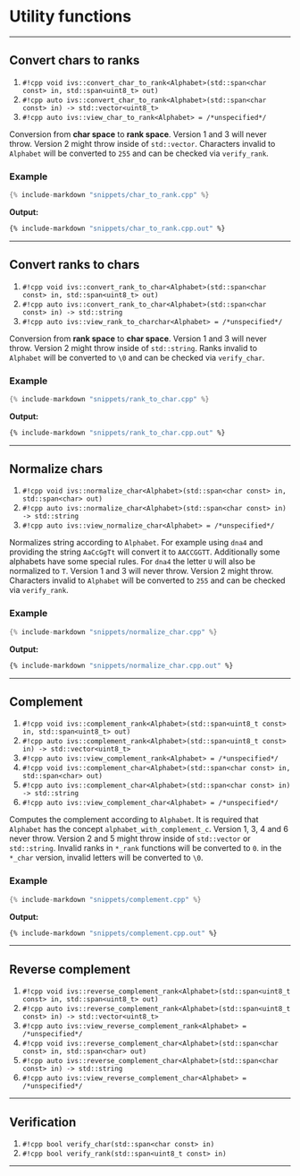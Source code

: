 # Utility functions

---
## Convert chars to ranks
1. `#!cpp void ivs::convert_char_to_rank<Alphabet>(std::span<char const> in, std::span<uint8_t> out)`
2. `#!cpp auto ivs::convert_char_to_rank<Alphabet>(std::span<char const> in) -> std::vector<uint8_t>`
3. `#!cpp auto ivs::view_char_to_rank<Alphabet> = /*unspecified*/`

Conversion from **char space** to **rank space**. Version 1 and 3 will never throw. Version 2 might throw inside of `std::vector`.
Characters invalid to `Alphabet` will be converted to `255` and can be checked via `verify_rank`.

### Example
```cpp
{% include-markdown "snippets/char_to_rank.cpp" %}
```
**Output:**
```bash
{% include-markdown "snippets/char_to_rank.cpp.out" %}
```

---
## Convert ranks to chars
1. `#!cpp void ivs::convert_rank_to_char<Alphabet>(std::span<char const> in, std::span<uint8_t> out)`
2. `#!cpp auto ivs::convert_rank_to_char<Alphabet>(std::span<char const> in) -> std::string`
3. `#!cpp auto ivs::view_rank_to_charchar<Alphabet> = /*unspecified*/`

Conversion from **rank space** to **char space**.
Version 1 and 3 will never throw. Version 2 might throw inside of `std::string`.
Ranks invalid to `Alphabet` will be converted to `\0` and can be checked via `verify_char`.

### Example
```cpp
{% include-markdown "snippets/rank_to_char.cpp" %}
```
**Output:**
```bash
{% include-markdown "snippets/rank_to_char.cpp.out" %}
```

---
## Normalize chars
1. `#!cpp void ivs::normalize_char<Alphabet>(std::span<char const> in, std::span<char> out)`
2. `#!cpp auto ivs::normalize_char<Alphabet>(std::span<char const> in) -> std::string`
3. `#!cpp auto ivs::view_normalize_char<Alphabet> = /*unspecified*/`

Normalizes string according to `Alphabet`. For example using `dna4` and providing the string `AaCcGgTt` will convert it
to `AACCGGTT`. Additionally some alphabets have some special rules. For `dna4` the letter `U` will also be normalized to `T`.
Version 1 and 3 will never throw. Version 2 might throw.
Characters invalid to `Alphabet` will be converted to `255` and can be checked via `verify_rank`.

### Example
```cpp
{% include-markdown "snippets/normalize_char.cpp" %}
```
**Output:**
```bash
{% include-markdown "snippets/normalize_char.cpp.out" %}
```

---
## Complement
1. `#!cpp void ivs::complement_rank<Alphabet>(std::span<uint8_t const> in, std::span<uint8_t> out)`
2. `#!cpp auto ivs::complement_rank<Alphabet>(std::span<uint8_t const> in) -> std::vector<uint8_t>`
3. `#!cpp auto ivs::view_complement_rank<Alphabet> = /*unspecified*/`
4. `#!cpp void ivs::complement_char<Alphabet>(std::span<char const> in, std::span<char> out)`
5. `#!cpp auto ivs::complement_char<Alphabet>(std::span<char const> in) -> std::string`
6. `#!cpp auto ivs::view_complement_char<Alphabet> = /*unspecified*/`

Computes the complement according to `Alphabet`. It is required that `Alphabet` has the concept `alphabet_with_complement_c`.
Version 1, 3, 4 and 6 never throw. Version 2 and 5 might throw inside of `std::vector` or `std::string`.
Invalid ranks in `*_rank` functions will be converted to `0`.
in the `*_char` version, invalid letters will be converted to `\0`.

### Example
```cpp
{% include-markdown "snippets/complement.cpp" %}
```
**Output:**
```bash
{% include-markdown "snippets/complement.cpp.out" %}
```

---
## Reverse complement
1. `#!cpp void ivs::reverse_complement_rank<Alphabet>(std::span<uint8_t const> in, std::span<uint8_t> out)`
2. `#!cpp auto ivs::reverse_complement_rank<Alphabet>(std::span<uint8_t const> in) -> std::vector<uint8_t>`
3. `#!cpp auto ivs::view_reverse_complement_rank<Alphabet> = /*unspecified*/`
4. `#!cpp void ivs::reverse_complement_char<Alphabet>(std::span<char const> in, std::span<char> out)`
5. `#!cpp auto ivs::reverse_complement_char<Alphabet>(std::span<char const> in) -> std::string`
6. `#!cpp auto ivs::view_reverse_complement_char<Alphabet> = /*unspecified*/`

---
## Verification
1. `#!cpp bool verify_char(std::span<char const> in)`
2. `#!cpp bool verify_rank(std::span<uint8_t const> in)`

---
